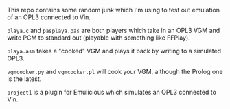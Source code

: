 This repo contains some random junk which I'm using to test out emulation of an OPL3 connected to Vin.

`playa.c` and `pasplaya.pas` are both players which take in an OPL3 VGM and write PCM to standard out (playable with something like FFPlay).

`playa.asm` takes a "cooked" VGM and plays it back by writing to a simulated OPL3.

`vgmcooker.py` and `vgmcooker.pl` will cook your VGM, although the Prolog one is the latest.

`project1` is a plugin for Emulicious which simulates an OPL3 connected to Vin.
